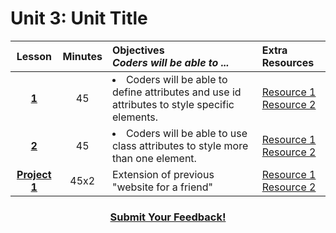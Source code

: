 # Unit 3: Unit Title

|Lesson|Minutes|Objectives <br> *Coders will be able to ...*|Extra Resources|
|:-------:|:-------:|:-------|:-------|
|[**1**]()|45| <li> Coders will be able to define attributes and use id attributes to style specific elements.</li> |[Resource 1]()<br>[Resource 2]()|
|[**2**]()|45|<li> Coders will be able to use class attributes to style more than one element.</li> |[Resource 1]()<br>[Resource 2]()|
|[**Project 1**]()|45x2|Extension of previous "website for a friend"|[Resource 1]()<br>[Resource 2]()|


<h3 align="center"><a href="https://docs.google.com/forms/d/e/1FAIpQLSfx0wkLyw_jSOhWR2yY8GTR8TV2NXYZc40us7aPHnl9bO6WAQ/viewform">Submit Your Feedback!</a></h3>
